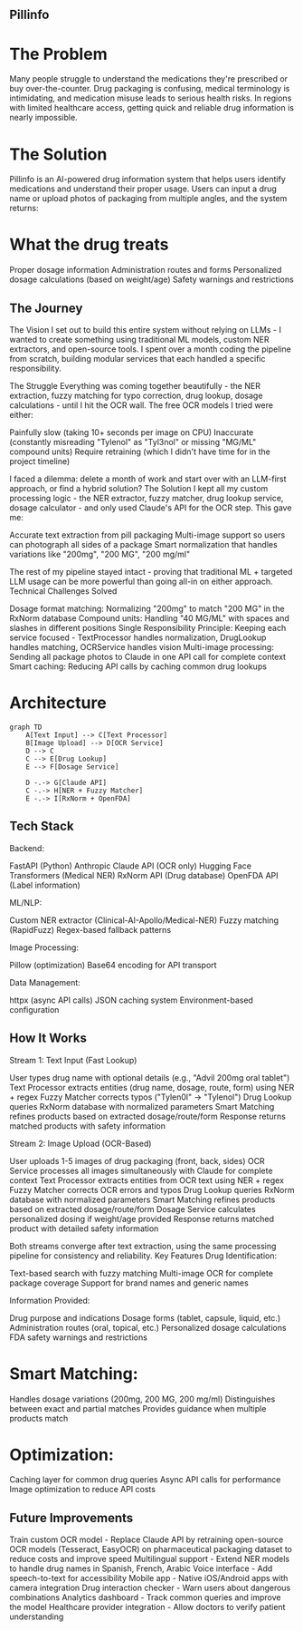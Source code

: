 ## Pillinfo
# The Problem
Many people struggle to understand the medications they're prescribed or buy over-the-counter. Drug packaging is confusing, medical terminology is intimidating, and medication misuse leads to serious health risks. In regions with limited healthcare access, getting quick and reliable drug information is nearly impossible.

# The Solution
Pillinfo is an AI-powered drug information system that helps users identify medications and understand their proper usage. Users can input a drug name or upload photos of packaging from multiple angles, and the system returns:

# What the drug treats
Proper dosage information
Administration routes and forms
Personalized dosage calculations (based on weight/age)
Safety warnings and restrictions

## The Journey

The Vision
I set out to build this entire system without relying on LLMs - I wanted to create something using traditional ML models, custom NER extractors, and open-source tools. I spent over a month coding the pipeline from scratch, building modular services that each handled a specific responsibility.

The Struggle
Everything was coming together beautifully - the NER extraction, fuzzy matching for typo correction, drug lookup, dosage calculations - until I hit the OCR wall.
The free OCR models I tried were either:

Painfully slow (taking 10+ seconds per image on CPU)
Inaccurate (constantly misreading "Tylenol" as "Tyl3nol" or missing "MG/ML" compound units)
Require retraining (which I didn't have time for in the project timeline)

I faced a dilemma: delete a month of work and start over with an LLM-first approach, or find a hybrid solution?
The Solution
I kept all my custom processing logic - the NER extractor, fuzzy matcher, drug lookup service, dosage calculator - and only used Claude's API for the OCR step. This gave me:

Accurate text extraction from pill packaging
Multi-image support so users can photograph all sides of a package
Smart normalization that handles variations like "200mg", "200 MG", "200 mg/ml"

The rest of my pipeline stayed intact - proving that traditional ML + targeted LLM usage can be more powerful than going all-in on either approach.
Technical Challenges Solved

Dosage format matching: Normalizing "200mg" to match "200 MG" in the RxNorm database
Compound units: Handling "40 MG/ML" with spaces and slashes in different positions
Single Responsibility Principle: Keeping each service focused - TextProcessor handles normalization, DrugLookup handles matching, OCRService handles vision
Multi-image processing: Sending all package photos to Claude in one API call for complete context
Smart caching: Reducing API calls by caching common drug lookups

# Architecture
```mermaid
graph TD
    A[Text Input] --> C[Text Processor]
    B[Image Upload] --> D[OCR Service]
    D --> C
    C --> E[Drug Lookup]
    E --> F[Dosage Service]
    
    D -.-> G[Claude API]
    C -.-> H[NER + Fuzzy Matcher]
    E -.-> I[RxNorm + OpenFDA]
```
## Tech Stack

Backend:

FastAPI (Python)
Anthropic Claude API (OCR only)
Hugging Face Transformers (Medical NER)
RxNorm API (Drug database)
OpenFDA API (Label information)

ML/NLP:

Custom NER extractor (Clinical-AI-Apollo/Medical-NER)
Fuzzy matching (RapidFuzz)
Regex-based fallback patterns

Image Processing:

Pillow (optimization)
Base64 encoding for API transport

Data Management:

httpx (async API calls)
JSON caching system
Environment-based configuration

## How It Works
Stream 1: Text Input (Fast Lookup)

User types drug name with optional details (e.g., "Advil 200mg oral tablet")
Text Processor extracts entities (drug name, dosage, route, form) using NER + regex
Fuzzy Matcher corrects typos ("Tylen0l" → "Tylenol")
Drug Lookup queries RxNorm database with normalized parameters
Smart Matching refines products based on extracted dosage/route/form
Response returns matched products with safety information

Stream 2: Image Upload (OCR-Based)

User uploads 1-5 images of drug packaging (front, back, sides)
OCR Service processes all images simultaneously with Claude for complete context
Text Processor extracts entities from OCR text using NER + regex
Fuzzy Matcher corrects OCR errors and typos
Drug Lookup queries RxNorm database with normalized parameters
Smart Matching refines products based on extracted dosage/route/form
Dosage Service calculates personalized dosing if weight/age provided
Response returns matched product with detailed safety information

Both streams converge after text extraction, using the same processing pipeline for consistency and reliability.
Key Features
Drug Identification:

Text-based search with fuzzy matching
Multi-image OCR for complete package coverage
Support for brand names and generic names

Information Provided:

Drug purpose and indications
Dosage forms (tablet, capsule, liquid, etc.)
Administration routes (oral, topical, etc.)
Personalized dosage calculations
FDA safety warnings and restrictions

# Smart Matching:

Handles dosage variations (200mg, 200 MG, 200 mg/ml)
Distinguishes between exact and partial matches
Provides guidance when multiple products match

# Optimization:

Caching layer for common drug queries
Async API calls for performance
Image optimization to reduce API costs

## Future Improvements
Train custom OCR model - Replace Claude API by retraining open-source OCR models (Tesseract, EasyOCR) on pharmaceutical packaging dataset to reduce costs and improve speed
Multilingual support - Extend NER models to handle drug names in Spanish, French, Arabic
Voice interface - Add speech-to-text for accessibility
Mobile app - Native iOS/Android apps with camera integration
Drug interaction checker - Warn users about dangerous combinations
Analytics dashboard - Track common queries and improve the model
Healthcare provider integration - Allow doctors to verify patient understanding